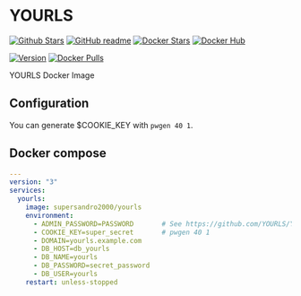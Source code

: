 # YOURLS

[![Github Stars](https://img.shields.io/github/stars/supersandro2000/docker-images.svg?maxAge=43200&label=Github%20Stars)](https://github.com/SuperSandro2000/docker-images)
[![GitHub readme](https://img.shields.io/badge/GitHub-readme-blue.svg)](https://github.com/SuperSandro2000/docker-images/blob/master/yourls/README.md)
[![Docker Stars](https://img.shields.io/docker/stars/supersandro2000/yourls.svg?label=Docker%20Stars&maxAge=43200)](https://hub.docker.com/r/supersandro2000/yourls/)
[![Docker Hub](https://img.shields.io/badge/Docker-hub-blue.svg)](https://hub.docker.com/r/supersandro2000/yourls/)

[![Version](https://img.shields.io/docker/v/supersandro2000/yourls.svg?label=Version&sort=date&maxAge=43200)](https://hub.docker.com/r/supersandro2000/yourls/)
[![Docker Pulls](https://img.shields.io/docker/pulls/supersandro2000/yourls.svg?label=Docker%20Pulls&maxAge=43200)](https://hub.docker.com/r/supersandro2000/yourls/)

YOURLS Docker Image

## Configuration

You can generate $COOKIE_KEY with ``pwgen 40 1``.

## Docker compose

````yaml
---
version: "3"
services:
  yourls:
    image: supersandro2000/yourls
    environment:
      - ADMIN_PASSWORD=PASSWORD       # See https://github.com/YOURLS/YOURLS/wiki/Username-Passwords
      - COOKIE_KEY=super_secret       # pwgen 40 1
      - DOMAIN=yourls.example.com
      - DB_HOST=db_yourls
      - DB_NAME=yourls
      - DB_PASSWORD=secret_password
      - DB_USER=yourls
    restart: unless-stopped
````
